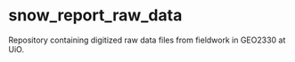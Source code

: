 # snow_report_raw_data
Repository containing digitized raw data files from fieldwork in GEO2330 at UiO.
